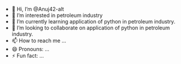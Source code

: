 - 👋 Hi, I’m @Anuj42-alt
- 👀 I’m interested in petroleum industry
- 🌱 I’m currently learning application of python in petroleum industry.
- 💞️ I’m looking to collaborate on application of python in petroleum industry.
- 📫 How to reach me ...
- 😄 Pronouns: ...
- ⚡ Fun fact: ...

<!---
Anuj42-alt/Anuj42-alt is a ✨ special ✨ repository because its `README.md` (this file) appears on your GitHub profile.
You can click the Preview link to take a look at your changes.
--->
